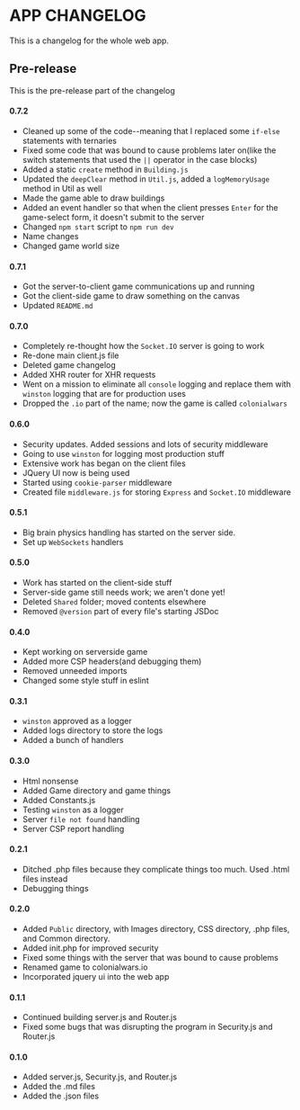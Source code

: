# APP CHANGELOG
This is a changelog for the whole web app.

## Pre-release
This is the pre-release part of the changelog
#### 0.7.2
- Cleaned up some of the code--meaning that I replaced some ```if-else``` statements
with ternaries
- Fixed some code that was bound to cause problems later on(like the switch statements that used
the ```||``` operator in the case blocks)
- Added a static ```create``` method in ```Building.js```
- Updated the ```deepClear``` method in ```Util.js```, added a ```logMemoryUsage``` method in Util as well
- Made the game able to draw buildings
- Added an event handler so that when the client presses ```Enter``` for the game-select form, it doesn't submit
to the server
- Changed ```npm start``` script to ```npm run dev```
- Name changes
- Changed game world size
#### 0.7.1
- Got the server-to-client game communications up and running
- Got the client-side game to draw something on the canvas
- Updated ```README.md```
#### 0.7.0
- Completely re-thought how the ```Socket.IO``` server is going to work
- Re-done main client.js file
- Deleted game changelog
- Added XHR router for XHR requests
- Went on a mission to eliminate all ```console``` logging and replace them with
```winston``` logging that are for production uses
- Dropped the ```.io``` part of the name; now the game is called ```colonialwars```
#### 0.6.0
- Security updates. Added sessions and lots of security middleware
- Going to use ```winston``` for logging most production stuff
- Extensive work has began on the client files
- JQuery UI now is being used
- Started using ```cookie-parser``` middleware
- Created file ```middleware.js``` for storing ```Express``` and ```Socket.IO``` middleware
#### 0.5.1
- Big brain physics handling has started on the server side.
- Set up ```WebSockets``` handlers
#### 0.5.0
- Work has started on the client-side stuff
- Server-side game still needs work; we aren't done yet!
- Deleted ```Shared``` folder; moved contents elsewhere
- Removed ```@version``` part of every file's starting JSDoc
#### 0.4.0
- Kept working on serverside game
- Added more CSP headers(and debugging them)
- Removed unneeded imports
- Changed some style stuff in eslint
#### 0.3.1
- ```winston``` approved as a logger
- Added logs directory to store the logs
- Added a bunch of handlers
#### 0.3.0
- Html nonsense
- Added Game directory and game things
- Added Constants.js
- Testing ```winston``` as a logger
- Server ```file not found``` handling
- Server CSP report handling
#### 0.2.1
- Ditched .php files because they complicate things too much. Used .html files instead
- Debugging things
#### 0.2.0
- Added ``Public`` directory, with Images directory, CSS directory,
.php files, and Common directory.
- Added init.php for improved security
- Fixed some things with the server that was bound to cause problems
- Renamed game to colonialwars.io
- Incorporated jquery ui into the web app
#### 0.1.1
- Continued building server.js and Router.js
- Fixed some bugs that was disrupting the program in
Security.js and Router.js
#### 0.1.0
- Added server.js, Security.js, and Router.js
- Added the .md files
- Added the .json files

